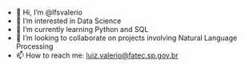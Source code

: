 - 👋 Hi, I’m @lfsvalerio
- 👀 I’m interested in Data Science
- 🌱 I’m currently learning Python and SQL
- 💞️ I’m looking to collaborate on projects involving Natural Language Processing
- 📫 How to reach me: luiz.valerio@fatec.sp.gov.br

<!---
lfsvalerio/lfsvalerio is a ✨ special ✨ repository because its `README.md` (this file) appears on your GitHub profile.
You can click the Preview link to take a look at your changes.
--->
